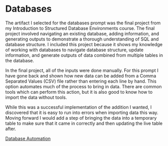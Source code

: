 # Databases

The artifact I selected for the databases prompt was the final project from my Introduction to Structured Database Environments course. The final project involved navigating an existing database, adding information, and generating outputs to demonstrate a thorough understanding of SQL and database structure. I included this project because it shows my knowledge of working with databases to navigate database structure, update information, and generate outputs of data combined from multiple tables in the database.

In the final project, all of the inputs were done manually. For this prompt I have gone back and shown how new data can be added from a Comma Separated Values (CSV) file rather than entering each line by hand. This option automates much of the process to bring in data. There are common tools which can perform this action, but it is also good to know how to import the data without tools.

While this was a successful implementation of the addition I wanted, I discovered that it is easy to run into errors when importing data this way. Moving forward I would add a step of bringing the data into a temporary table to make sure that it came in correctly and then updating the live table after.

[Database Automation](https://github.com/EBrooks77/EBrooks77.github.io/blob/main/ErinBrooks_CS499_Databases/ErinBrooks_CS499_DatabasesNarrative.docx)
